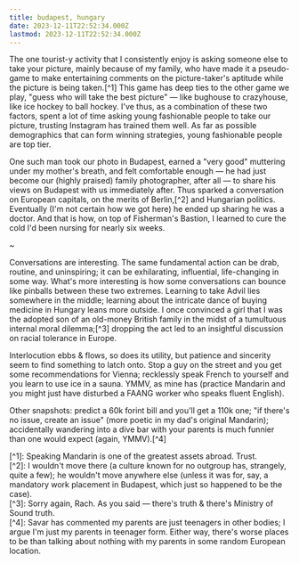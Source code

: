 ```yaml
---
title: budapest, hungary
date: 2023-12-11T22:52:34.000Z
lastmod: 2023-12-11T22:52:34.000Z
---
```

The one tourist-y activity that I consistently enjoy is asking someone else to take your picture, mainly because of my family, who have made it a pseudo-game to make entertaining comments on the picture-taker's aptitude while the picture is being taken.\[^1] This game has deep ties to the other game we play, "guess who will take the best picture" — like bughouse to crazyhouse, like ice hockey to ball hockey. I've thus, as a combination of these two factors, spent a lot of time asking young fashionable people to take our picture, trusting Instagram has trained them well. As far as possible demographics that can form winning strategies, young fashionable people are top tier.

One such man took our photo in Budapest, earned a "very good" muttering under my mother's breath, and felt comfortable enough — he had just become our (highly praised) family photographer, after all — to share his views on Budapest with us immediately after. Thus sparked a conversation on European capitals, on the merits of Berlin,\[^2] and Hungarian politics. Eventually (I'm not certain how we got here) he ended up sharing he was a doctor. And that is how, on top of Fisherman's Bastion, I learned to cure the cold I'd been nursing for nearly six weeks.

\~

Conversations are interesting. The same fundamental action can be drab, routine, and uninspiring; it can be exhilarating, influential, life-changing in some way. What's more interesting is how some conversations can bounce like pinballs between these two extremes. Learning to take Advil lies somewhere in the middle; learning about the intricate dance of buying medicine in Hungary leans more outside. I once convinced a girl that I was the adopted son of an old-money British family in the midst of a tumultuous internal moral dilemma;\[^3] dropping the act led to an insightful discussion on racial tolerance in Europe.

Interlocution ebbs & flows, so does its utility, but patience and sincerity seem to find something to latch onto. Stop a guy on the street and you get some recommendations for Vienna; recklessly speak French to yourself and you learn to use ice in a sauna. YMMV, as mine has (practice Mandarin and you might just have disturbed a FAANG worker who speaks fluent English).

Other snapshots: predict a 60k forint bill and you'll get a 110k one; "if there's no issue, create an issue" (more poetic in my dad's original Mandarin); accidentally wandering into a dive bar with your parents is much funnier than one would expect (again, YMMV).\[^4]

\[^1]: Speaking Mandarin is one of the greatest assets abroad. Trust.\
\[^2]: I wouldn't move there (a culture known for no outgroup has, strangely, quite a few); he wouldn't move anywhere else (unless it was for, say, a mandatory work placement in Budapest, which just so happened to be the case).\
\[^3]: Sorry again, Rach. As you said — there's truth & there's Ministry of Sound truth.\
\[^4]: Savar has commented my parents are just teenagers in other bodies; I argue I'm just my parents in teenager form. Either way, there's worse places to be than talking about nothing with my parents in some random European location.
